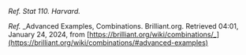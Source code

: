 _Ref._ _Stat 110. Harvard._

_Ref._ _Advanced Examples, Combinations. Brilliant.org. Retrieved 04:01, January 24, 2024, from [https://brilliant.org/wiki/combinations/_](https://brilliant.org/wiki/combinations/#advanced-examples)
